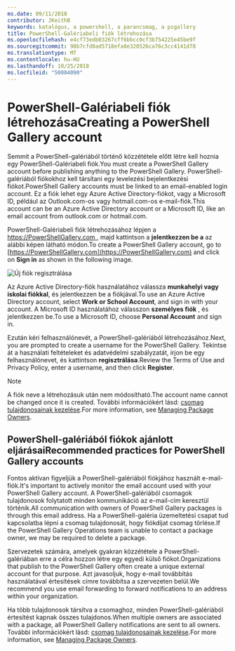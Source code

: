 ```yaml
---
ms.date: 09/11/2018
contributor: JKeithB
keywords: katalógus, a powershell, a parancsmag, a psgallery
title: PowerShell-Galériabeli fiók létrehozása
ms.openlocfilehash: e4cf73edb03267cff6bbcc0cf3b754225e45be9f
ms.sourcegitcommit: 98b7cfd8ad5718efa8e320526ca76c3cc4141d78
ms.translationtype: MT
ms.contentlocale: hu-HU
ms.lasthandoff: 10/25/2018
ms.locfileid: "50004090"
---
```

# <a name="creating-a-powershell-gallery-account"></a><span data-ttu-id="6ef3b-103">PowerShell-Galériabeli fiók létrehozása</span><span class="sxs-lookup"><span data-stu-id="6ef3b-103">Creating a PowerShell Gallery account</span></span>

<span data-ttu-id="6ef3b-104">Semmit a PowerShell-galériából történő közzététele előtt létre kell hoznia egy PowerShell-Galériabeli fiók.</span><span class="sxs-lookup"><span data-stu-id="6ef3b-104">You must create a PowerShell Gallery account before publishing anything to the PowerShell Gallery.</span></span>
<span data-ttu-id="6ef3b-105">PowerShell-galériából fiókokhoz kell társítani egy levelezési bejelentkezési fiókot.</span><span class="sxs-lookup"><span data-stu-id="6ef3b-105">PowerShell Gallery accounts must be linked to an email-enabled login account.</span></span> <span data-ttu-id="6ef3b-106">Ez a fiók lehet egy Azure Active Directory-fiókot, vagy a Microsoft ID, például az Outlook.com-os vagy hotmail.com-os e-mail-fiók.</span><span class="sxs-lookup"><span data-stu-id="6ef3b-106">This account can be an Azure Active Directory account or a Microsoft ID, like an email account from outlook.com or hotmail.com.</span></span>

<span data-ttu-id="6ef3b-107">PowerShell-Galériabeli fiók létrehozásához lépjen a [ https://PowerShellGallery.com ](https://PowerShellGallery.com) , majd kattintson a **jelentkezzen be a** az alábbi képen látható módon.</span><span class="sxs-lookup"><span data-stu-id="6ef3b-107">To create a PowerShell Gallery account, go to [https://PowerShellGallery.com](https://PowerShellGallery.com) and click on **Sign in** as shown in the following image.</span></span>

![Új fiók regisztrálása](../../Images/CreateAccount-Register.png)

<span data-ttu-id="6ef3b-109">Az Azure Active Directory-fiók használatához válassza **munkahelyi vagy iskolai fiókkal**, és jelentkezzen be a fiókjával.</span><span class="sxs-lookup"><span data-stu-id="6ef3b-109">To use an Azure Active Directory account, select **Work or School Account**, and sign in with your account.</span></span> <span data-ttu-id="6ef3b-110">A Microsoft ID használatához válasszon **személyes fiók** , és jelentkezzen be.</span><span class="sxs-lookup"><span data-stu-id="6ef3b-110">To use a Microsoft ID, choose **Personal Account** and sign in.</span></span>

<span data-ttu-id="6ef3b-111">Ezután kéri felhasználónevét, a PowerShell-galériából létrehozásához.</span><span class="sxs-lookup"><span data-stu-id="6ef3b-111">Next, you are prompted to create a username for the PowerShell Gallery.</span></span> <span data-ttu-id="6ef3b-112">Tekintse át a használati feltételeket és adatvédelmi szabályzatát, írjon be egy felhasználónevet, és kattintson **regisztrálása**.</span><span class="sxs-lookup"><span data-stu-id="6ef3b-112">Review the Terms of Use and Privacy Policy, enter a username, and then click **Register**.</span></span>

> [!NOTE]
> <span data-ttu-id="6ef3b-113">A fiók neve a létrehozásuk után nem módosítható.</span><span class="sxs-lookup"><span data-stu-id="6ef3b-113">The account name cannot be changed once it is created.</span></span> <span data-ttu-id="6ef3b-114">További információkért lásd: [csomag tulajdonosainak kezelése](managing-package-owners.md).</span><span class="sxs-lookup"><span data-stu-id="6ef3b-114">For more information, see [Managing Package Owners](managing-package-owners.md).</span></span>

## <a name="recommended-practices-for-powershell-gallery-accounts"></a><span data-ttu-id="6ef3b-115">PowerShell-galériából fiókok ajánlott eljárásai</span><span class="sxs-lookup"><span data-stu-id="6ef3b-115">Recommended practices for PowerShell Gallery accounts</span></span>

<span data-ttu-id="6ef3b-116">Fontos aktívan figyeljük a PowerShell-galériából fiókjához használt e-mail-fiók.</span><span class="sxs-lookup"><span data-stu-id="6ef3b-116">It's important to actively monitor the email account used with your PowerShell Gallery account.</span></span> <span data-ttu-id="6ef3b-117">A PowerShell-galériából csomagok tulajdonosok folytatott minden kommunikáció az e-mail-cím keresztül történik.</span><span class="sxs-lookup"><span data-stu-id="6ef3b-117">All communication with owners of PowerShell Gallery packages is through this email address.</span></span> <span data-ttu-id="6ef3b-118">Ha a PowerShell-galéria üzemeltetési csapat tud kapcsolatba lépni a csomag tulajdonosát, hogy fiókdíjat csomag törlése.</span><span class="sxs-lookup"><span data-stu-id="6ef3b-118">If the PowerShell Gallery Operations team is unable to contact a package owner, we may be required to delete a package.</span></span>

<span data-ttu-id="6ef3b-119">Szervezetek számára, amelyek gyakran közzététele a PowerShell-galériában erre a célra hozzon létre egy egyedi külső fiókot.</span><span class="sxs-lookup"><span data-stu-id="6ef3b-119">Organizations that publish to the PowerShell Gallery often create a unique external account for that purpose.</span></span> <span data-ttu-id="6ef3b-120">Azt javasoljuk, hogy e-mail továbbítás használatával értesítések címre továbbítsa a szervezeten belül.</span><span class="sxs-lookup"><span data-stu-id="6ef3b-120">We recommend you use email forwarding to forward notifications to an address within your organization.</span></span>

<span data-ttu-id="6ef3b-121">Ha több tulajdonosok társítva a csomaghoz, minden PowerShell-galériából értesítést kapnak összes tulajdonos.</span><span class="sxs-lookup"><span data-stu-id="6ef3b-121">When multiple owners are associated with a package, all PowerShell Gallery notifications are sent to all owners.</span></span> <span data-ttu-id="6ef3b-122">További információkért lásd: [csomag tulajdonosainak kezelése](managing-package-owners.md).</span><span class="sxs-lookup"><span data-stu-id="6ef3b-122">For more information, see [Managing Package Owners](managing-package-owners.md).</span></span>
